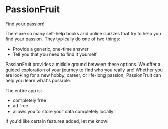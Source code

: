 # PassionFruit
Find your passion!

There are so many self-help books and online quizzes that try to help you find your passion. They typically do one of two things:
- Provide a generic, one-time answer
- Tell you that you need to find it yourself

PassionFruit provides a middle ground between these options. We offer a guided exploration of your journey to find who you really are! Whether you are looking for a new hobby, career, or life-long passion, PassionFruit can help you learn what's possible.

The entire app is:
- completely free
- ad free
- allows you to store your data completely locally!

If you'd like certain features added, let me know!
